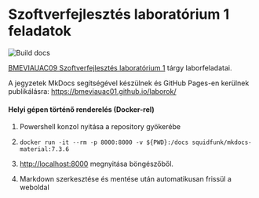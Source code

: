 # Szoftverfejlesztés laboratórium 1 feladatok

![Build docs](https://github.com/bmeviauac01/laborok/workflows/Build%20docs/badge.svg?branch=master)

[BMEVIAUAC09 Szoftverfejlesztés laboratórium 1](https://www.aut.bme.hu/Course/VIAUAC09/) tárgy laborfeladatai.

A jegyzetek MkDocs segítségével készülnek és GitHub Pages-en kerülnek publikálásra: <https://bmeviauac01.github.io/laborok/>

#### Helyi gépen történő renderelés (Docker-rel)

1. Powershell konzol nyitása a repository gyökerébe

1. `docker run -it --rm -p 8000:8000 -v ${PWD}:/docs squidfunk/mkdocs-material:7.3.6`

1. <http://localhost:8000> megnyitása böngészőből.

1. Markdown szerkesztése és mentése után automatikusan frissül a weboldal
